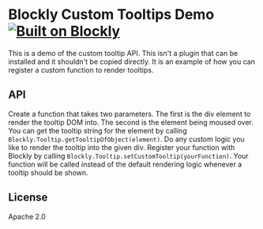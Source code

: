 # Blockly Custom Tooltips Demo [![Built on Blockly](https://tinyurl.com/built-on-blockly)](https://github.com/google/blockly)

This is a demo of the custom tooltip API. This isn't a plugin that can be installed and it shouldn't be copied directly. It is an example of how you can register a custom function to render tooltips.

## API

Create a function that takes two parameters. The first is the div element to render the tooltip DOM into. The second is the element being moused over. You can get the tooltip string for the element by calling `Blockly.Tooltip.getTooltipOfObject(element)`. Do any custom logic you like to render the tooltip into the given div. Register your function with Blockly by calling `Blockly.Tooltip.setCustomTooltip(yourFunction)`. Your function will be called instead of the default rendering logic whenever a tooltip should be shown.

## License

Apache 2.0
